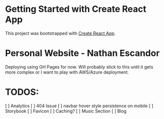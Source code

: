 # Getting Started with Create React App

This project was bootstrapped with [Create React App](https://github.com/facebook/create-react-app).

# Personal Website - Nathan Escandor

Deploying using GH Pages for now. Will probably stick to this until it gets more complex or I want to play with AWS/Azure deployment.

# TODOS:
[ ] Analytics
[ ] 404 Issue
[ ] navbar hover style persistence on mobile
[ ] Storybook
[ ] Favicon
[ ] Caching?
[ ] Music Section
[ ] Blog